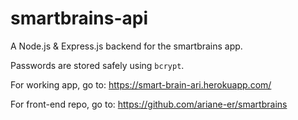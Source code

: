 # smartbrains-api
A Node.js &amp; Express.js backend for the smartbrains app.

Passwords are stored safely using `bcrypt`.

For working app, go to:
https://smart-brain-ari.herokuapp.com/

For front-end repo, go to:
https://github.com/ariane-er/smartbrains

